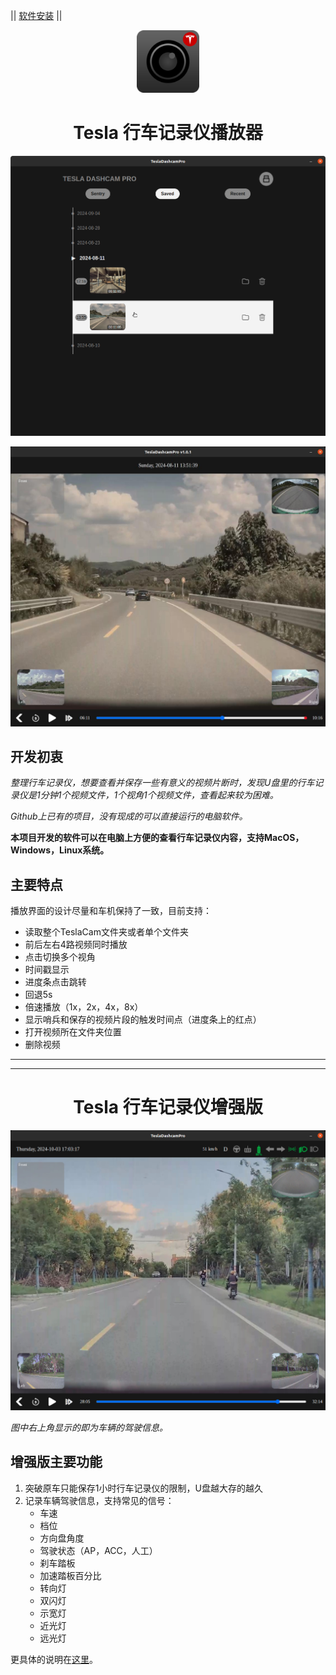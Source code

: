 || [软件安装](./install.md) ||

<div align="center">
    <img src="docs/icon_src/tesla_dashcam_icon_128x128.png" alt="app icon" width="100">
    <h1>Tesla 行车记录仪播放器</h1>
</div>

![视频列表](./docs/images/clips_list.png)

![播放器](./docs/images/player_linux.jpg)

## 开发初衷

_整理行车记录仪，想要查看并保存一些有意义的视频片断时，发现U盘里的行车记录仪是1分钟1个视频文件，1个视角1个视频文件，查看起来较为困难。_

_Github上已有的项目，没有现成的可以直接运行的电脑软件。_

**本项目开发的软件可以在电脑上方便的查看行车记录仪内容，支持MacOS，Windows，Linux系统。**


## 主要特点

播放界面的设计尽量和车机保持了一致，目前支持：

* 读取整个TeslaCam文件夹或者单个文件夹
* 前后左右4路视频同时播放
* 点击切换多个视角
* 时间戳显示
* 进度条点击跳转
* 回退5s
* 倍速播放（1x，2x，4x，8x）
* 显示哨兵和保存的视频片段的触发时间点（进度条上的红点）
* 打开视频所在文件夹位置
* 删除视频


---
---

<div align="center">
    <h1>Tesla 行车记录仪增强版</h1>
</div>

![播放器](./docs/images/player_pro_linux.jpeg)

_图中右上角显示的即为车辆的驾驶信息。_


## 增强版主要功能

1. 突破原车只能保存1小时行车记录仪的限制，U盘越大存的越久
2. 记录车辆驾驶信息，支持常见的信号：
    - 车速
    - 档位
    - 方向盘角度
    - 驾驶状态（AP，ACC，人工）
    - 刹车踏板
    - 加速踏板百分比
    - 转向灯
    - 双闪灯
    - 示宽灯
    - 近光灯
    - 远光灯

更具体的说明在[这里](./pro/README.md)。
